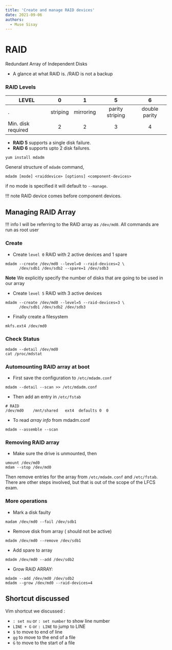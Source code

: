 ```yaml
---
title: 'Create and manage RAID devices'
date: 2021-09-06
authors:
  - Muse Sisay
---
```


# RAID
Redundant Array of Independent Disks

- A glance at what RAID is. /RAID is not a backup

### RAID Levels

| LEVEL              |    0     |     1     |        5        |       6       |
| ------------------ | :------: | :-------: | :-------------: | :-----------: |
| .                  | striping | mirroring | parity striping | double parity |
| Min. disk required |    2     |     2     |        3        |       4       |

- **RAID 5** supports a single disk failure.
- **RAID 6** supports upto 2 disk failures.



```shell
yum install mdadm
```

General structure of `mdadm` command,
```text
mdadm [mode] <raiddevice> [options] <component-devices>
```
if no mode is specified it will default to `--manage`. 

!!! note
    RAID device comes before component devices.

## Managing RAID Array

!!! info
    I will be referring to the RAID array as `/dev/md0`. All commands are run as root user


### Create

- Create `level 0` RAID with 2 active devices and 1 spare
```console
mdadm --create /dev/md0 --level=0 --raid-devices=2 \
      /dev/sdb1 /dev/sdb2 --spare=1 /dev/sdb3
```
**Note** We explicitly specify the number of disks that are going to be used in our array

- Create `level 5` RAID with 3 active devices
```console
mdadm --create /dev/md0 --level=5 --raid-devices=3 \
      /dev/sdb1 /dev/sdb2 /dev/sdb3
```

- Finally create a filesystem 
```
mkfs.ext4 /dev/md0
```

### Check Status 
```console
mdadm --detail /dev/md0
cat /proc/mdstat
```

### Automounting RAID array at boot
- First save the configuration to `/etc/mdadm.conf`
```console
mdadm --detail --scan >> /etc/mdadm.conf
```
- Then add an entry in `/etc/fstab`
```text
# RAID
/dev/md0    /mnt/shared   ext4  defaults 0  0
```

- To read *array info* from mdadm.conf
```console
mdadm --assemble --scan
```

### Removing RAID array

- Make sure the drive is unmounted, then 
```console
umount /dev/md0
mdam --stop /dev/md0
```
Then remove entries for the array from `/etc/mdadm.conf` and `/etc/fstab`. There are other steps involved, but that is out of the scope of the LFCS exam.

### More operations

- Mark a disk faulty
```console
madam /dev/md0 --fail /dev/sdb1
```

- Remove disk from array ( should not be active)
```console
mdadm /dev/md0 --remove /dev/sdb1
```
- Add spare to array
```console
mdadm /dev/md0 --add /dev/sdb2
```
- Grow RAID ARRAY:
```console
mdadm --add /dev/md0 /dev/sdb2
mdadm --grow /dev/md0 --raid-devices=4  
```


## Shortcut discussed 

Vim shortcut we discussed : 

- `: set nu` or `: set number` to show line number 
- `LINE + G` or `: LINE` to jump to LINE
- `$` to move to end of line
- `gg` to move to the end of a file
- `G` to move to the start of a file